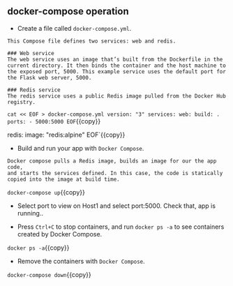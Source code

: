 
## docker-compose operation

- Create a file called `docker-compose.yml`.

```text
This Compose file defines two services: web and redis.

### Web service
The web service uses an image that’s built from the Dockerfile in the current directory. It then binds the container and the host machine to the exposed port, 5000. This example service uses the default port for the Flask web server, 5000.

### Redis service
The redis service uses a public Redis image pulled from the Docker Hub registry.
```

`cat << EOF > docker-compose.yml
version: "3"
services:
  web:
    build: .
    ports:
      - 5000:5000
EOF`{{copy}}

  redis:
    image: "redis:alpine"
EOF`{{copy}}

- Build and run your app with `Docker Compose`.

```text
Docker compose pulls a Redis image, builds an image for our the app code,
and starts the services defined. In this case, the code is statically copied into the image at build time.
```

`docker-compose up`{{copy}}

- Select port to view on Host1 and select port:5000. Check that, app is running..


- Press `Ctrl+C` to stop containers, and run `docker ps -a` to see containers created by Docker Compose.

`docker ps -a`{{copy}}

- Remove the containers with `Docker Compose`.

`docker-compose down`{{copy}}